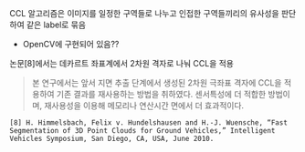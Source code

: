 CCL 알고리즘은 이미지를 일정한 구역들로 나누고 인접한 구역들끼리의 유사성을 판단하여 같은 label로 묶음
- OpenCV에 구현되어 있음??

논문[8]에서는 데카르트 좌표계에서 2차원 격자로 나눠 CCL을 적용



> 본 연구에서는 앞서 지면 추출 단계에서 생성된 2차원 극좌표 격자에 CCL을 적용하여 기존 결과를 재사용하는 방법을 취하였다. 센서특성에 더 적합한 방법이며, 재사용성을 이용해 메모리나 연산시간 면에서 더 효과적이다.

```
[8] H. Himmelsbach, Felix v. Hundelshausen and H.-J. Wuensche, “Fast Segmentation of 3D Point Clouds for Ground Vehicles,” Intelligent Vehicles Symposium, San Diego, CA, USA, June 2010.
```



